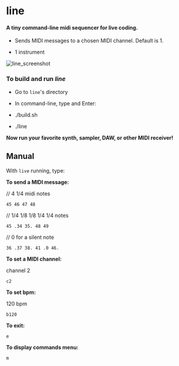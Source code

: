 # line
#### A tiny command-line midi sequencer for live coding.

+ Sends MIDI messages to a chosen MIDI channel. Default is 1.

+ 1 instrument

![line_screenshot](https://github.com/pd3v/wide/blob/develop/line01.png)

### To build and run *line*

+ Go to `line`'s directory

+ In command-line, type and Enter:

+ ./build.sh

+ ./line

**Now run your favorite synth, sampler, DAW, or other MIDI receiver!**

## Manual

With `live` running, type:


**To send a MIDI message:**

// 4 1/4 midi notes

`45 46 47 48`

// 1/4 1/8 1/8 1/4 1/4 notes

`45 .34 35. 48 49` 

// 0 for a silent note

`36 .37 38. 41 .0 46.` 

**To set a MIDI channel:**  

channel 2

`c2`

**To set bpm:**  

120 bpm

`b120`

**To exit:**

`e`  

**To display commands menu:**

`m`
 

